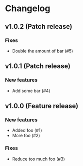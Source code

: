 # Changelog

## v1.0.2 (Patch release)

### Fixes

- Double the amount of bar (#5)

## v1.0.1 (Patch release)

### New features

- Add some bar (#4)

## v1.0.0 (Feature release)

### New features
- Added foo (#1)
- More foo (#2)

### Fixes
- Reduce too much foo (#3)
